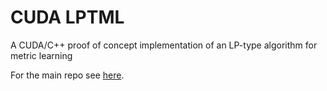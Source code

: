 # CUDA LPTML
A CUDA/C++ proof of concept implementation of an LP-type algorithm for metric learning

For the main repo see [here](https://github.com/dihara/lptml).
